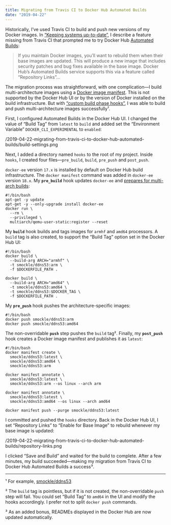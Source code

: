 ```yaml
---
title: Migrating from Travis CI to Docker Hub Automated Builds
date: "2019-04-22"
---
```


Historically, I’ve used Travis CI to build and push new versions of my Docker images. In [“Keeping systems up-to-date”][1], I describe a feature missing from Travis CI that prompted me to try Docker Hub [Automated Builds][2]:

> If you maintain Docker images, you’ll want to rebuild them when their base images are updated. This will produce a new image that includes security patches and bug fixes available in the base image. Docker Hub’s Automated Builds service supports this via a feature called “Repository Links”…

The migration process was straightforward, with one complication—I build multi-architecture images using a [Docker image manifest][3]. This is not supported by the Docker Hub UI or by the version of Docker installed on the build infrastructure. But with [“custom build phase hooks”][4], I was able to build and push multi-architecture images successfully¹.

First, I configured Automated Builds in the Docker Hub UI. I changed the value of “Build Tag” from `latest` to `build` and added set the “Environment Variable” `DOCKER_CLI_EXPERIMENTAL` to `enabled`:

/2019-04-22-migrating-from-travis-ci-to-docker-hub-automated-builds/build-settings.png

Next, I added a directory named `hooks` to the root of my project. Inside `hooks`, I created four files—`pre_build`, `build`, `pre_push` and `post_push`.

`docker-ee` version `17.x` is installed by default on Docker Hub build infrastructure. The `docker manifest` command was added in `docker-ee` version `18.x`. My **`pre_build`** hook updates `docker-ee` and [prepares for multi-arch builds][5]:

    #!/bin/bash
    apt-get -y update
    apt-get -y --only-upgrade install docker-ee
    docker run \
      --rm \
      --privileged \
      multiarch/qemu-user-static:register --reset

My **`build`** hook builds and tags images for `armhf` and `amd64` processors. A `build` tag is also created, to support the “Build Tag” option set in the Docker Hub UI:

    #!/bin/bash
    docker build \
      --build-arg ARCH="armhf" \
      -t smockle/ddns53:arm \
      -f $DOCKERFILE_PATH .

    docker build \
      --build-arg ARCH="amd64" \
      -t smockle/ddns53:amd64 \
      -t smockle/ddns53:$DOCKER_TAG \
      -f $DOCKERFILE_PATH .

My **`pre_push`** hook pushes the architecture-specific images:

    #!/bin/bash
    docker push smockle/ddns53:arm
    docker push smockle/ddns53:amd64

The non-overridable **`push`** step pushes the `build` tag². Finally, my **`post_push`** hook creates a Docker image manifest and publishes it as `latest`:

    #!/bin/bash
    docker manifest create \
      smockle/ddns53:latest \
      smockle/ddns53:amd64 \
      smockle/ddns53:arm

    docker manifest annotate \
      smockle/ddns53:latest \
      smockle/ddns53:arm --os linux --arch arm

    docker manifest annotate \
      smockle/ddns53:latest \
      smockle/ddns53:amd64 --os linux --arch amd64

    docker manifest push --purge smockle/ddns53:latest

I committed and pushed the `hooks` directory. Back in the Docker Hub UI, I set “Repository Links” to “Enable for Base Image” to rebuild whenever my base image is updated:

/2019-04-22-migrating-from-travis-ci-to-docker-hub-automated-builds/repository-links.png

I clicked “Save and Build” and waited for the build to complete. After a few minutes, my build succeeded—making my migration from Travis CI to Docker Hub Automated Builds a success³.

---

¹ For example, [smockle/ddns53][6]

² The `build` tag is pointless, but if it is not created, the non-overridable `push` step will fail. You could set “Build Tag” to `amd64` in the UI and modify the hooks accordingly. I prefer not to split `docker push` commands.

³ As an added bonus, READMEs displayed in the Docker Hub are now updated automatically.

[1]: https://blog.smockle.com/2019/04/21/keeping-systems-up-to-date.html
[2]: https://docs.docker.com/docker-hub/builds/
[3]: https://docs.docker.com/engine/reference/commandline/manifest/
[4]: https://docs.docker.com/docker-hub/builds/advanced/#custom-build-phase-hooks
[5]: https://hub.docker.com/r/multiarch/qemu-user-static/#binfmt_misc-register
[6]: https://cloud.docker.com/u/smockle/repository/docker/smockle/ddns53
